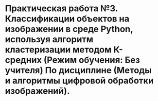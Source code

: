 # Практическая работа №3. Классификации объектов на изображении в среде Python, используя алгоритм кластеризации методом К-средних (Режим обучения: Без учителя) По дисциплине (Методы и алгоритмы цифровой обработки изображений).
